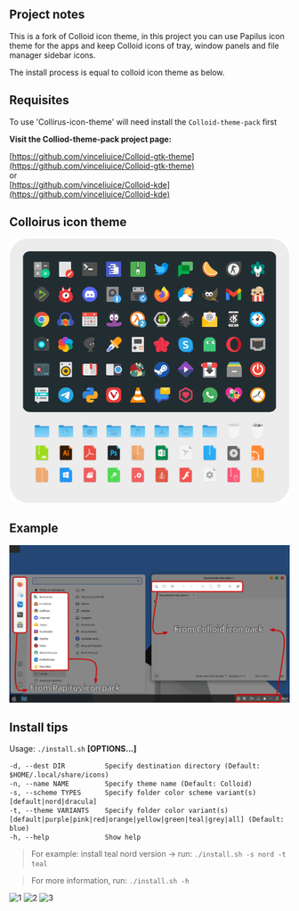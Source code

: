 ## Project notes
This is a fork of Colloid icon theme, in this project you can use Papilus icon theme for the apps and keep Colloid icons of tray, window panels and file manager sidebar icons.

The install process is equal to colloid icon theme as below.

## Requisites

To use 'Collirus-icon-theme' will need install the `Colloid-theme-pack` first

**Visit the Colliod-theme-pack project page:**

[https://github.com/vinceliuice/Colloid-gtk-theme](https://github.com/vinceliuice/Colloid-gtk-theme)<br/>
or<br/>
[https://github.com/vinceliuice/Colloid-kde](https://github.com/vinceliuice/Colloid-kde)

## Colloirus icon theme

![1](preview.png?raw=true)

## Example

![2](example.png?raw=true)

## Install tips

Usage:  `./install.sh`  **[OPTIONS...]**

```
-d, --dest DIR          Specify destination directory (Default: $HOME/.local/share/icons)
-n, --name NAME         Specify theme name (Default: Colloid)
-s, --scheme TYPES      Specify folder color scheme variant(s) [default|nord|dracula]
-t, --theme VARIANTS    Specify folder color variant(s) [default|purple|pink|red|orange|yellow|green|teal|grey|all] (Default: blue)
-h, --help              Show help
```
> For example: install teal nord version -> run: `./install.sh -s nord -t teal`

> For more information, run: `./install.sh -h`

![1](folder-default.png?raw=true)
![2](folder-nord.png?raw=true)
![3](folder-dracula.png?raw=true)

